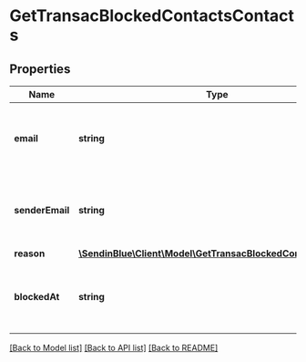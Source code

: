 # GetTransacBlockedContactsContacts

## Properties
Name | Type | Description | Notes
------------ | ------------- | ------------- | -------------
**email** | **string** | Email address of the blocked or unsubscribed contact | 
**senderEmail** | **string** | Sender email address of the blocked or unsubscribed contact | 
**reason** | [**\SendinBlue\Client\Model\GetTransacBlockedContactsReason**](GetTransacBlockedContactsReason.md) |  | 
**blockedAt** | **string** | Date when the contact was blocked or unsubscribed on | 

[[Back to Model list]](../../README.md#documentation-for-models) [[Back to API list]](../../README.md#documentation-for-api-endpoints) [[Back to README]](../../README.md)



